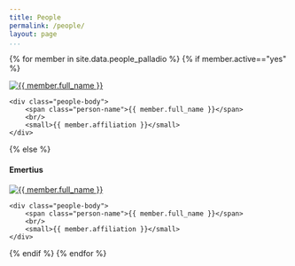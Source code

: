 ```yaml
---
title: People
permalink: /people/
layout: page
...
```


<div class="row">

{% for member in site.data.people_palladio %}
{% if member.active=="yes" %}
<div class="col-md-4">
    <a href="#">
      <img class="img-thumbnail img-resized" src="http://galileo.stanford.edu/images/placeholder.gif" alt="{{ member.full_name }}" title="{{ member.full_name }}"/>
    </a>

    <div class="people-body">
        <span class="person-name">{{ member.full_name }}</span>
        <br/>
        <small>{{ member.affiliation }}</small>
    </div>
</div>
{% else %}
<h4>Emertius</h4>
<div class="col-md-4">
    <a href="#">
      <img class="img-thumbnail img-resized" src="http://galileo.stanford.edu/images/placeholder.gif" alt="{{ member.full_name }}" title="{{ member.full_name }}"/>
    </a>

    <div class="people-body">
        <span class="person-name">{{ member.full_name }}</span>
        <br/>
        <small>{{ member.affiliation }}</small>
    </div>
</div>

{% endif %}
{% endfor %}

</div>

